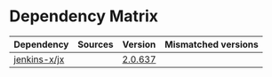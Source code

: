 # Dependency Matrix

Dependency | Sources | Version | Mismatched versions
---------- | ------- | ------- | -------------------
[jenkins-x/jx](https://github.com/jenkins-x/jx.git) |  | [2.0.637](https://github.com/jenkins-x/jx/releases/tag/v2.0.637) | 

